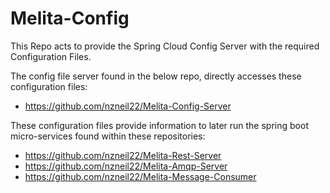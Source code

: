 # Melita-Config

This Repo acts to provide the Spring Cloud Config Server with the required Configuration Files.

The config file server found in the below repo, directly accesses these configuration files:
* https://github.com/nzneil22/Melita-Config-Server

These configuration files provide information to later run the spring boot micro-services found within these repositories:
* https://github.com/nzneil22/Melita-Rest-Server
* https://github.com/nzneil22/Melita-Amqp-Server
* https://github.com/nzneil22/Melita-Message-Consumer
